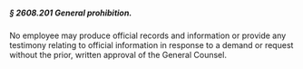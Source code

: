 ##### § 2608.201 General prohibition. #####

No employee may produce official records and information or provide any testimony relating to official information in response to a demand or request without the prior, written approval of the General Counsel.
